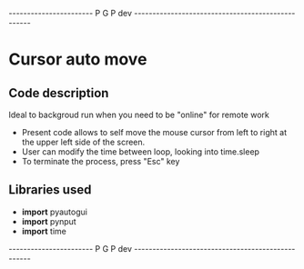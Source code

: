 ----------------------- P G P dev --------------------------------------------------

# Cursor auto move

## Code description
Ideal to backgroud run when you need to be "online" for remote work

*   Present code allows to self move the mouse cursor from left to right at the upper left side of the screen.
*   User can modify the time between loop, looking into time.sleep
*   To terminate the process, press "Esc" key


## Libraries used
* __import__ pyautogui
* __import__ pynput
* __import__ time

----------------------- P G P dev --------------------------------------------------
